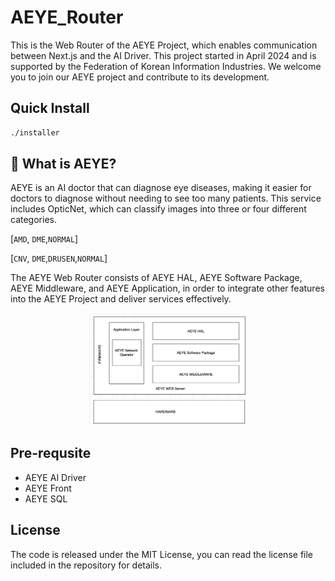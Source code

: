 # AEYE_Router
This is the Web Router of the AEYE Project, which enables communication between Next.js and the AI Driver. This project started in April 2024 and is supported by the Federation of Korean Information Industries. We welcome you to join our AEYE project and contribute to its development.

## Quick Install
``` bash
./installer
```
## 🤔 What is AEYE?
AEYE is an AI doctor that can diagnose eye diseases, making it easier for doctors to diagnose without needing to see too many patients. This service includes OpticNet, which can classify images into three or four different categories.

[`AMD`, `DME`,`NORMAL`]  

[`CNV`, `DME`,`DRUSEN`,`NORMAL`]   

The AEYE Web Router consists of AEYE HAL, AEYE Software Package, AEYE Middleware, and AEYE Application, in order to integrate other features into the AEYE Project and deliver services effectively.  

<p align="center">
  <img src="image/architecture.png" alt="Centered Image" style="width:50%;"/>
</p>


## Pre-requsite
- AEYE AI Driver     
- AEYE Front      
- AEYE SQL    



## License
The code is released under the MIT License, you can read the license file included in the repository for details.

